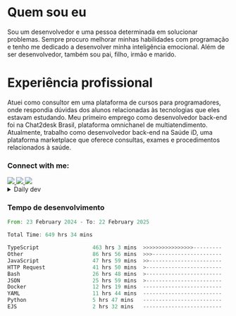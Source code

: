 # Quem sou eu
Sou um desenvolvedor e uma pessoa determinada em solucionar problemas. Sempre procuro melhorar minhas habilidades com programação e tenho me dedicado a desenvolver minha inteligência emocional. Além de ser desenvolvedor, também sou pai, filho, irmão e marido.

# Experiência profissional
Atuei como consultor em uma plataforma de cursos para programadores, onde respondia dúvidas dos alunos relacionadas às tecnologias que eles estavam estudando.
Meu primeiro emprego como desenvolvedor back-end foi na Chat2desk Brasil, plataforma omnichanel de multiatendimento.
Atualmente, trabalho como desenvolvedor back-end na Saúde iD, uma plataforma marketplace que oferece consultas, exames e procedimentos relacionados à saúde.

### Connect with me:
<a href="https://www.linkedin.com/in/theusmoreira" target="_blank" >
<img src="https://img.shields.io/badge/linkedin-%230077B5.svg?&style=for-the-badge&logo=linkedin&logoColor=white ">
</a>
<a href="https://www.instagram.com/matheus.s.moreira/" target="_blank">
<img src="https://img.shields.io/badge/instagram-%23E4405F.svg?&style=for-the-badge&logo=instagram&logoColor=white">
</a>
<a href="mailto:matheussm301@gmail.com"  target="_blank">
<img src="https://img.shields.io/badge/gmail-%23E4405F.svg?&style=for-the-badge&logo=gmail&logoColor=white">
</a>


<details>
  <summary>Daily dev </summary>
<p>
  <a href="https://app.daily.dev/matheussantos"><img src="https://github.com/matheus-santos-moreira/matheus-santos-moreira/blob/master/devcard.svg" width="200" alt="Matheus Santos's Dev Card"/></a>
 </p>
</details>

<h3>Tempo de desenvolvimento</h3>

<!--START_SECTION:waka-->

```rust
From: 23 February 2024 - To: 22 February 2025

Total Time: 649 hrs 34 mins

TypeScript                 463 hrs 3 mins  >>>>>>>>>>>>>>>>---------   62.87 %
Other                      86 hrs 56 mins  >>>----------------------   11.80 %
JavaScript                 47 hrs 59 mins  >>-----------------------   06.52 %
HTTP Request               41 hrs 50 mins  >------------------------   05.68 %
Bash                       26 hrs 48 mins  >------------------------   03.64 %
JSON                       25 hrs 59 mins  >------------------------   03.53 %
Docker                     12 hrs 19 mins  -------------------------   01.67 %
YAML                       11 hrs 44 mins  -------------------------   01.60 %
Python                     5 hrs 47 mins   -------------------------   00.79 %
EJS                        2 hrs 32 mins   -------------------------   00.34 %
```

<!--END_SECTION:waka-->
